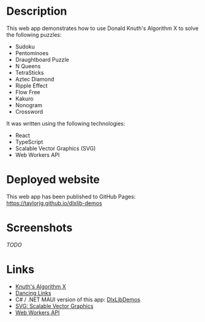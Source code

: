# Description

This web app demonstrates how to use Donald Knuth's Algorithm X to solve the following puzzles:

* Sudoku
* Pentominoes
* Draughtboard Puzzle
* N Queens
* TetraSticks
* Aztec Diamond
* Ripple Effect
* Flow Free
* Kakuro
* Nonogram
* Crossword

It was written using the following technologies:

* React
* TypeScript
* Scalable Vector Graphics (SVG)
* Web Workers API

# Deployed website

This web app has been published to GitHub Pages: https://taylorjg.github.io/dlxlib-demos

# Screenshots

_TODO_

# Links

* [Knuth's Algorithm X](https://en.wikipedia.org/wiki/Knuth%27s_Algorithm_X)
* [Dancing Links](https://en.wikipedia.org/wiki/Dancing_Links)
* C# / .NET MAUI version of this app: [DlxLibDemos](https://github.com/taylorjg/DlxLibDemos)
* [SVG: Scalable Vector Graphics](https://developer.mozilla.org/en-US/docs/Web/SVG)
* [Web Workers API](https://developer.mozilla.org/en-US/docs/Web/API/Web_Workers_API)
